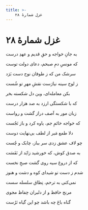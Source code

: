 ```yaml
---
title: >-
    غزل شمارهٔ ۲۸
---
```

# غزل شمارهٔ ۲۸

<div class="b" id="bn1"><div class="m1"><p>به جانِ خواجه و حقِ قدیم و عهدِ درست</p></div>
<div class="m2"><p>که مونسِ دمِ صبحم، دعای دولت توست</p></div></div>
<div class="b" id="bn2"><div class="m1"><p>سرشک من که ز طوفان نوح دست بَرَد</p></div>
<div class="m2"><p>ز لوح سینه نیارَست نقشِ مهرِ تو شُست</p></div></div>
<div class="b" id="bn3"><div class="m1"><p>بکن معامله‌ای، وین دل شکسته بخر</p></div>
<div class="m2"><p>که با شکستگی ارزد به صد هزار درست</p></div></div>
<div class="b" id="bn4"><div class="m1"><p>زبان مور به آصف دراز گشت و رواست</p></div>
<div class="m2"><p>که خواجه خاتَمِ جم، یاوه کرد و باز نَجُست</p></div></div>
<div class="b" id="bn5"><div class="m1"><p>دلا طمع مَبر از لطف بی‌نهایت دوست</p></div>
<div class="m2"><p>چو لاف عشق زدی سر بباز، چابک و چُست</p></div></div>
<div class="b" id="bn6"><div class="m1"><p>به صدق کوش، که خورشید زایَد از نَفَسَت</p></div>
<div class="m2"><p>که از دروغ سیه روی گشت صبحِ نخست</p></div></div>
<div class="b" id="bn7"><div class="m1"><p>شدم ز دست تو شیدای کوه و دشت و هنوز</p></div>
<div class="m2"><p>نمی‌کنی به ترحم، نِطاق سلسله سست</p></div></div>
<div class="b" id="bn8"><div class="m1"><p>مرنج حافظ و از دلبران حِفاظ مجوی</p></div>
<div class="m2"><p>گناه باغ چه باشد چو این گیاه نَرُست</p></div></div>
